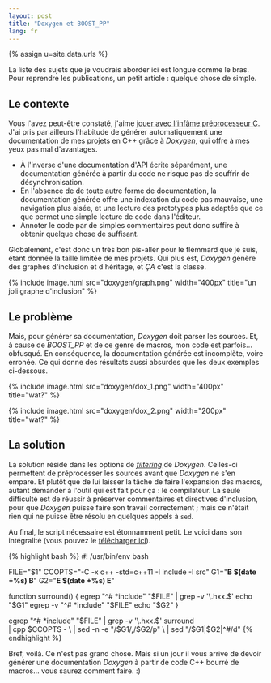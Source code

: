 ```yaml
---
layout: post
title: "Doxygen et BOOST_PP"
lang: fr
---
```


{% assign u=site.data.urls %}

La liste des sujets que je voudrais aborder ici est longue comme le
bras. Pour reprendre les publications, un petit article : quelque chose
de simple.


## Le contexte

Vous l'avez peut-être constaté, j'aime
[jouer avec l'infâme préprocesseur C](/fr/2014/05/29/cpp-madness.html). J'ai
pris par ailleurs l'habitude de générer automatiquement une
documentation de mes projets en C++ grâce à *Doxygen*, qui offre à mes
yeux pas mal d'avantages.

* À l'inverse d'une documentation d'API écrite séparément, une
  documentation générée à partir du code ne risque pas de souffrir de
  désynchronisation.
* En l'absence de de toute autre forme de documentation, la
  documentation générée offre une indexation du code pas mauvaise, une
  navigation plus aisée, et une lecture des prototypes plus adaptée que
  ce que permet une simple lecture de code dans l'éditeur.
* Annoter le code par de simples commentaires peut donc suffire à
  obtenir quelque chose de suffisant.

Globalement, c'est donc un très bon pis-aller pour le flemmard que je
suis, étant donnée la taille limitée de mes projets. Qui plus est,
*Doxygen* génère des graphes d'inclusion et d'héritage, et *ÇA* c'est la
classe.

{% include image.html src="doxygen/graph.png" width="400px" title="un joli graphe d'inclusion" %}


## Le problème

Mais, pour générer sa documentation, *Doxygen* doit parser les
sources. Et, à cause de *BOOST_PP* et de ce genre de macros, mon code
est parfois... obfusqué. En conséquence, la documentation générée est
incomplète, voire erronée. Ce qui donne des résultats
aussi absurdes que les deux exemples ci-dessous.

{% include image.html src="doxygen/dox_1.png" width="400px" title="wat?" %}

{% include image.html src="doxygen/dox_2.png" width="200px" title="wat?" %}


## La solution

La solution réside dans les options de
[*filtering*](https://www.doxygen.nl/manual/config.html#cfg_input_filter)
de *Doxygen*. Celles-ci permettent de préprocesser les sources avant que
*Doxygen* ne s'en empare. Et plutôt que de lui laisser la tâche de faire
l'expansion des macros, autant demander à l'outil qui est fait pour ça :
le compilateur. La seule difficulté est de réussir à préserver
commentaires et directives d'inclusion, pour que *Doxygen* puisse faire
son travail correctement ; mais ce n'était rien qui ne puisse être
résolu en quelques appels à `sed`.

Au final, le script nécessaire est étonnamment petit. Le voici dans son
intégralité (vous pouvez le [télécharger ici](/files/filter.sh)).

{% highlight bash %}
#! /usr/bin/env bash

FILE="$1"
CCOPTS="-C -x c++ -std=c++11 -I include -I src"
G1="__________B $(date +%s) B__________"
G2="__________E $(date +%s) E__________"

function surround()
{
    egrep    "^# *include" "$FILE" | grep -v '\.hxx.$'
    echo "$G1"
    egrep -v "^# *include" "$FILE"
    echo "$G2"
}

egrep "^# *include" "$FILE" | grep -v '\.hxx.$'
surround                       \
    | cpp $CCOPTS -            \
    | sed -n -e "/$G1/,/$G2/p" \
    | sed "/$G1\|$G2\|^#/d"
{% endhighlight %}

Bref, voilà. Ce n'est pas grand chose. Mais si un jour il vous arrive de
devoir générer une documentation *Doxygen* à partir de code C++ bourré de
macros... vous saurez comment faire. :)
